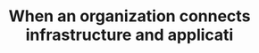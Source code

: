 ---
layout: all-exams
title: "When an organization connects infrastructure and applicati"
blurb: "A hybrid deployment is a way to connect infrastructure and applications between cloud-based resources and existing resources that are not located in the c"
quid: 168
---